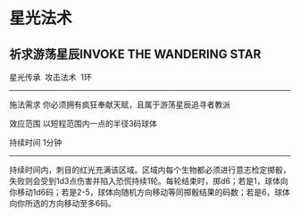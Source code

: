 # 星光法术

## 祈求游荡星辰INVOKE THE WANDERING STAR

星光传承  攻击法术  1环

------------------------------------------------------------------------

施法需求 你必须拥有疯狂奉献天赋，且属于游荡星辰追寻者教派

效应范围 以短程范围内一点的半径3码球体

持续时间 1分钟

------------------------------------------------------------------------

持续时间内，刺目的红光充满该区域。区域内每个生物都必须进行意志检定掷骰，失败则会受到1d3点伤害并陷入恐慌持续1轮。每轮结束时，掷d6；若是1，球体向你移动1d6码；若是2-5，球体向随机方向移动等同掷骰结果的码数；若是6，球体向你所选的方向移动至多6码。
